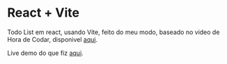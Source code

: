 # React + Vite

Todo List em react, usando Vite, feito do meu modo, baseado no video de Hora de Codar, disponivel <a href='https://www.youtube.com/watch?v=YVEVrigByKY'>aqui</a>.

Live demo do que fiz <a href='https://luizarodrigues399.github.io/todo_list'>aqui</a>.